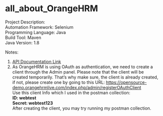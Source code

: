 # all_about_OrangeHRM

Project Description:  <br/>  Automation Framework: Selenium <br/>
Programming Language: Java <br/>
Build Tool: Maven <br/>
Java Version: 1.8<br/>

Notes: 
1. [API Documentation Link](https://orangehrm.github.io/orangehrm-api-doc/)
2. As OrangeHRM is using OAuth as authentication, we need to create a client through the Admin panel. Please note that the client will be created temporarily. That’s why make sure, the client is already created, if not, please create one by going to this URL: https://opensource-demo.orangehrmlive.com/index.php/admin/registerOAuthClient <br/>Use this client Info which I used in the postman collection: <br/>
    <b> ID: webtest </b> <br/>
    <b>Secret: webtest123</b><br/>
After creating the client, you may try running my postman collection.
